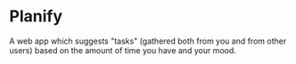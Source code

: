 Planify
=======

A web app which suggests "tasks" (gathered both from you and from other users) based on the amount of time you have and your mood.
